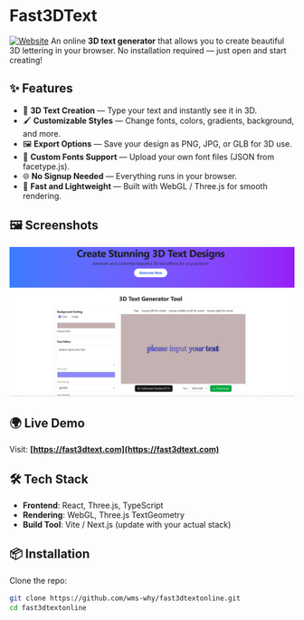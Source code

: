 # Fast3DText

[![Website](https://img.shields.io/badge/website-fast3dtext.com-blue)](https://fast3dtext.com)
An online **3D text generator** that allows you to create beautiful 3D lettering in your browser.
No installation required — just open and start creating!

## ✨ Features

- 🎨 **3D Text Creation** — Type your text and instantly see it in 3D.
- 🖌 **Customizable Styles** — Change fonts, colors, gradients, background, and more.
- 🖼 **Export Options** — Save your design as PNG, JPG, or GLB for 3D use.
- 📂 **Custom Fonts Support** — Upload your own font files (JSON from facetype.js).
- 🌐 **No Signup Needed** — Everything runs in your browser.
- 🚀 **Fast and Lightweight** — Built with WebGL / Three.js for smooth rendering.

## 🖼 Screenshots

![Fast3DText Screenshot](public/og-image.png)

## 🌍 Live Demo

Visit: **[https://fast3dtext.com](https://fast3dtext.com)**

## 🛠 Tech Stack

- **Frontend**: React, Three.js, TypeScript
- **Rendering**: WebGL, Three.js TextGeometry
- **Build Tool**: Vite / Next.js (update with your actual stack)

## 📦 Installation

Clone the repo:

```bash
git clone https://github.com/wms-why/fast3dtextonline.git
cd fast3dtextonline
```
